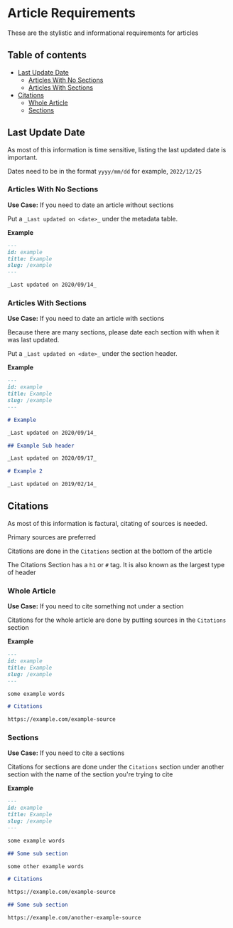 # Article Requirements

These are the stylistic and informational requirements for articles

## Table of contents

-   [Last Update Date](#last-update-date)
    -   [Articles With No Sections](#articles-with-no-sections)
    -   [Articles With Sections](#articles-with-sections)
-   [Citations](#citations)
    -   [Whole Article](#whole-article)
    -   [Sections](#sections)

## Last Update Date

As most of this information is time sensitive, listing the last updated date is important.

Dates need to be in the format `yyyy/mm/dd` for example, `2022/12/25`

### Articles With No Sections

**Use Case:** If you need to date an article without sections

Put a `_Last updated on <date>_` under the metadata table.

**Example**

```markdown
---
id: example
title: Example
slug: /example
---

_Last updated on 2020/09/14_
```

### Articles With Sections

**Use Case:** If you need to date an article with sections

Because there are many sections, please date each section with when it was last updated.

Put a `_Last updated on <date>_` under the section header.

**Example**

```markdown
---
id: example
title: Example
slug: /example
---

# Example

_Last updated on 2020/09/14_

## Example Sub header

_Last updated on 2020/09/17_

# Example 2

_Last updated on 2019/02/14_
```

## Citations

As most of this information is factural, citating of sources is needed.

Primary sources are preferred

Citations are done in the `Citations` section at the bottom of the article

The Citations Section has a `h1` or `#` tag. It is also known as the largest type of header

### Whole Article

**Use Case:** If you need to cite something not under a section

Citations for the whole article are done by putting sources in the `Citations` section

**Example**

```markdown
---
id: example
title: Example
slug: /example
---

some example words

# Citations

https://example.com/example-source
```

### Sections

**Use Case:** If you need to cite a sections

Citations for sections are done under the `Citations` section under another section with the name of the section you're trying to cite

**Example**

```markdown
---
id: example
title: Example
slug: /example
---

some example words

## Some sub section

some other example words

# Citations

https://example.com/example-source

## Some sub section

https://example.com/another-example-source
```
